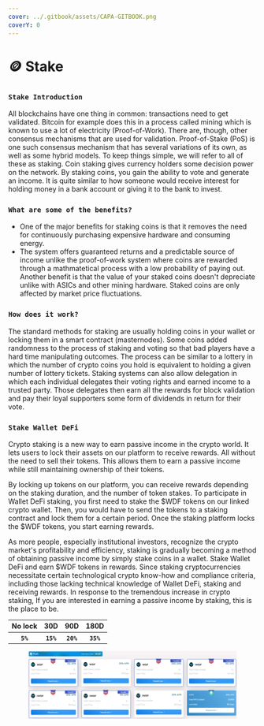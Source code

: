 ```yaml
---
cover: ../.gitbook/assets/CAPA-GITBOOK.png
coverY: 0
---
```


# 🪙 Stake

### `Stake Introduction`

All blockchains have one thing in common: transactions need to get validated. Bitcoin for example does this in a process called mining which is known to use a lot of electricity (Proof-of-Work). There are, though, other consensus mechanisms that are used for validation. Proof-of-Stake (PoS) is one such consensus mechanism that has several variations of its own, as well as some hybrid models. To keep things simple, we will refer to all of these as staking. Coin staking gives currency holders some decision power on the network. By staking coins, you gain the ability to vote and generate an income. It is quite similar to how someone would receive interest for holding money in a bank account or giving it to the bank to invest.

### `What are some of the benefits?`

* One of the major benefits for staking coins is that it removes the need for continuously purchasing expensive hardware and consuming energy.
* The system offers guaranteed returns and a predictable source of income unlike the proof-of-work system where coins are rewarded through a mathmatetical process with a low probability of paying out. Another benefit is that the value of your staked coins doesn't depreciate unlike with ASICs and other mining hardware. Staked coins are only affected by market price fluctuations.

### `How does it work?`

The standard methods for staking are usually holding coins in your wallet or locking them in a smart contract (masternodes). Some coins added randomness to the process of staking and voting so that bad players have a hard time manipulating outcomes. The process can be similar to a lottery in which the number of crypto coins you hold is equivalent to holding a given number of lottery tickets. Staking systems can also allow delegation in which each individual delegates their voting rights and earned income to a trusted party. Those delegates then earn all the rewards for block validation and pay their loyal supporters some form of dividends in return for their vote.

### `Stake Wallet DeFi`

Crypto staking is a new way to earn passive income in the crypto world. It lets users to lock their assets on our platform to receive rewards. All without the need to sell their tokens. This allows them to earn a passive income while still maintaining ownership of their tokens.&#x20;

By locking up tokens on our platform, you can receive rewards depending on the staking duration, and the number of token stakes. To participate in Wallet DeFi staking, you first need to stake the $WDF tokens on our linked crypto wallet. Then, you would have to send the tokens to a staking contract and lock them for a certain period. Once the staking platform locks the $WDF tokens, you start earning rewards.&#x20;

As more people, especially institutional investors, recognize the crypto market's profitability and efficiency, staking is gradually becoming a method of obtaining passive income by simply stake coins in a wallet. Stake Wallet DeFi and earn $WDF tokens in rewards. Since staking cryptocurrencies necessitate certain technological crypto know-how and compliance criteria, including those lacking technical knowledge of Wallet DeFi, staking and receiving rewards. In response to the tremendous increase in crypto staking, If you are interested in earning a passive income by staking, this is the place to be.

|  No lock |    30D    |    90D    |    180D   |
| :------: | :-------: | :-------: | :-------: |
| **`5%`** | **`15%`** | **`20%`** | **`35%`** |

<figure><img src="../.gitbook/assets/STAKING.JPG" alt=""><figcaption></figcaption></figure>
